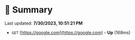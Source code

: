 # 📖 Summary
Last updated: **7/30/2023, 10:51:21 PM**

- `GET` [https://google.com](https://google.com) - **Up** (168ms)
